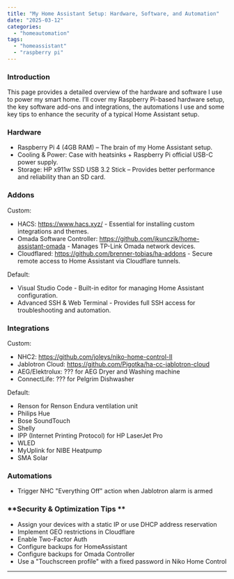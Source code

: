 ```yaml
---
title: "My Home Assistant Setup: Hardware, Software, and Automation"
date: "2025-03-12"
categories:   
  - "homeautomation"
tags: 
  - "homeassistant"
  - "raspberry pi"  
---
```


### **Introduction**  
This page provides a detailed overview of the hardware and software I use to power my smart home. I’ll cover my Raspberry Pi-based hardware setup, the key software add-ons and integrations, the automations I use and some key tips to enhance the security of a typical Home Assistant setup.

### **Hardware**  

- Raspberry Pi 4 (4GB RAM) – The brain of my Home Assistant setup.
- Cooling & Power: Case with heatsinks + Raspberry Pi official USB-C power supply.
- Storage: HP x911w SSD USB 3.2 Stick – Provides better performance and reliability than an SD card.

### **Addons**  

Custom:
- HACS: https://www.hacs.xyz/ - Essential for installing custom integrations and themes.
- Omada Software Controller: https://github.com/jkunczik/home-assistant-omada - Manages TP-Link Omada network devices.
- Cloudflared: https://github.com/brenner-tobias/ha-addons - Secure remote access to Home Assistant via Cloudflare tunnels.

Default:
- Visual Studio Code - Built-in editor for managing Home Assistant configuration.
- Advanced SSH & Web Terminal - Provides full SSH access for troubleshooting and automation.


### **Integrations**  

Custom:
- NHC2: https://github.com/joleys/niko-home-control-II
- Jablotron Cloud: https://github.com/Pigotka/ha-cc-jablotron-cloud
- AEG/Elektrolux: ??? for AEG Dryer and Washing machine
- ConnectLife: ??? for Pelgrim Dishwasher

Default:
- Renson for Renson Endura ventilation unit
- Philips Hue
- Bose SoundTouch
- Shelly
- IPP (Internet Printing Protocol) for HP LaserJet Pro
- WLED
- MyUplink for NIBE Heatpump
- SMA Solar

### **Automations**  
- Trigger NHC "Everything Off" action when Jablotron alarm is armed

### **Security & Optimization Tips **  
- Assign your devices with a static IP or use DHCP address reservation
- Implement GEO restrictions in Cloudflare
- Enable Two-Factor Auth
- Configure backups for HomeAssistant
- Configure backups for Omada Controller
- Use a "Touchscreen profile" with a fixed password in Niko Home Control

---

